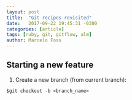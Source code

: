 ```yaml
---
layout: post
title:  "Git recipes revisited"
date:   2017-09-22 19:45:31 -0300
categories: [article]
tags: [ruby, git, gitflow, alm]
author: Marcelo Foss
---
```

## Starting a new feature
1. Create a new branch (from current branch):
```
$git checkout -b <branch_name>
```
